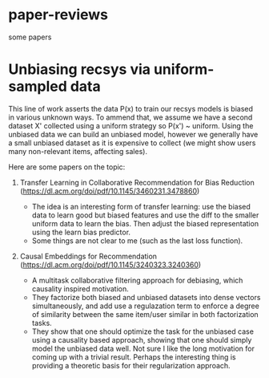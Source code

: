 # paper-reviews
some papers

# Unbiasing recsys via uniform-sampled data
This line of work asserts the data P(x) to train our recsys models is biased in various unknown ways. To ammend that, we assume we have a second dataset X' collected using a uniform strategy so P(x') ~ uniform. Using the unbiased data we can build an unbiased model, however we generally have a small unbiased dataset as it is expensive to collect (we might show users many non-relevant items, affecting sales).

Here are some papers on the topic:

1. Transfer Learning in Collaborative Recommendation for Bias Reduction (https://dl.acm.org/doi/pdf/10.1145/3460231.3478860)
    - The idea is an interesting form of transfer learning: use the biased data to learn good but biased features and use the diff to the smaller uniform data to learn the bias. Then adjust the biased representation using the learn bias predictor.
    - Some things are not clear to me (such as the last loss function).

2. Causal Embeddings for Recommendation (https://dl.acm.org/doi/pdf/10.1145/3240323.3240360)
    - A multitask collaborative filtering approach for debiasing, which causality inspired motivation.
    - They factorize both biased and unbiased datasets into dense vectors simultaneously, and add use a regulazation term to enforce a degree of similarity between the same item/user similar in both factorization tasks.
    - They show that one should optimize the task for the unbiased case using a causality based approach, showing that one should simply model the unbiased data well. Not sure I like the long motivation for coming up with a trivial result. Perhaps the interesting thing is providing a theoretic basis for their regularization approach. 
